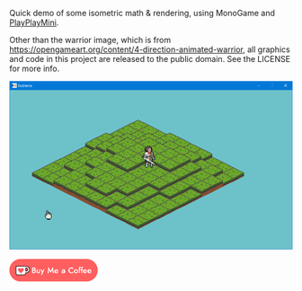 Quick demo of some isometric math & rendering, using MonoGame and [PlayPlayMini](https://github.com/BenMakesGames/PlayPlayMini).

Other than the warrior image, which is from https://opengameart.org/content/4-direction-animated-warrior, all graphics and code in this project are released to the public domain. See the LICENSE for more info.

![screenshot showing a warrior on an isometric hill](~DEV/screenshot.png)

[![Buy Me a Coffee at ko-fi.com](https://raw.githubusercontent.com/BenMakesGames/AssetsForNuGet/main/buymeacoffee.png)](https://ko-fi.com/A0A12KQ16)